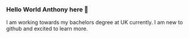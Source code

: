 ### Hello World Anthony here 👋

I am working towards my bachelors degree at UK currently. I am new to github and excited to learn more. 
